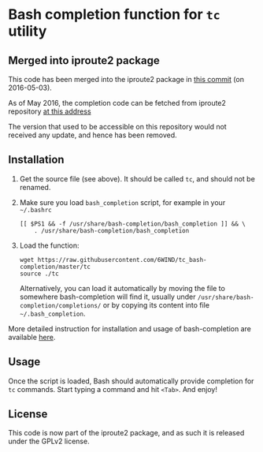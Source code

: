 # Bash completion function for `tc` utility

## Merged into iproute2 package

This code has been merged into the iproute2 package in
[this commit](https://git.kernel.org/cgit/linux/kernel/git/shemminger/iproute2.git/commit/?id=27d44f3a8a4708bcc99995a4d9b6fe6f81e3e15b)
(on 2016-05-03).

As of May 2016, the completion code can be fetched from iproute2 repository
[at this address](https://git.kernel.org/cgit/linux/kernel/git/shemminger/iproute2.git/tree/bash-completion/tc)

The version that used to be accessible on this repository would not received
any update, and hence has been removed.

## Installation

1.  Get the source file (see above). It should be called `tc`, and should not
    be renamed.

2.  Make sure you load `bash_completion` script, for example in your `~/.bashrc`

        [[ $PS1 && -f /usr/share/bash-completion/bash_completion ]] && \
            . /usr/share/bash-completion/bash_completion

3.  Load the function:

        wget https://raw.githubusercontent.com/6WIND/tc_bash-completion/master/tc
        source ./tc

    Alternatively, you can load it automatically by moving the file to somewhere
    bash-completion will find it, usually under
    `/usr/share/bash-completion/completions/` or by copying its content into
    file `~/.bash_completion`.

More detailed instruction for installation and usage of bash-completion are
available [here](https://github.com/scop/bash-completion#installation).

## Usage

Once the script is loaded, Bash should automatically provide completion for
`tc` commands. Start typing a command and hit `<Tab>`. And enjoy!

## License

This code is now part of the iproute2 package, and as such it is released under
the GPLv2 license.
